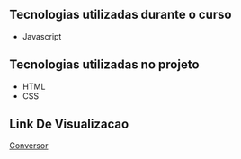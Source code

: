 
## Tecnologias utilizadas durante o curso
* Javascript

## Tecnologias utilizadas no projeto
* HTML
* CSS

## Link De Visualizacao

[Conversor](https://conversor-de-numeros-romanos.vercel.app/)

